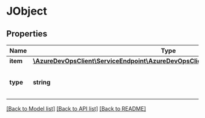 # JObject

## Properties
Name | Type | Description | Notes
------------ | ------------- | ------------- | -------------
**item** | [**\AzureDevOpsClient\ServiceEndpoint\AzureDevOpsClient\ServiceEndpoint\Model\JToken**](JToken.md) |  | [optional] 
**type** | **string** | Gets the node type for this JToken. | [optional] 

[[Back to Model list]](../README.md#documentation-for-models) [[Back to API list]](../README.md#documentation-for-api-endpoints) [[Back to README]](../README.md)


